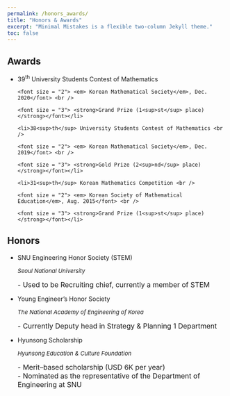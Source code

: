 ```yaml
---
permalink: /honors_awards/
title: "Honors & Awards"
excerpt: "Minimal Mistakes is a flexible two-column Jekyll theme."
toc: false
---
```


## Awards

<ul>
	<li>39<sup>th</sup> University Students Contest of Mathematics <br />
	
	<font size = "2"> <em> Korean Mathematical Society</em>, Dec. 2020</font> <br />

	<font size = "3"> <strong>Grand Prize (1<sup>st</sup> place)</strong></font></li> 

	<li>38<sup>th</sup> University Students Contest of Mathematics <br />
	
	<font size = "2"> <em> Korean Mathematical Society</em>, Dec. 2019</font> <br />
	
	<font size = "3"> <strong>Gold Prize (2<sup>nd</sup> place)</strong></font></li> 

	<li>31<sup>th</sup> Korean Mathematics Competition <br />
	
	<font size = "2"> <em> Korean Society of Mathematical Education</em>, Aug. 2015</font> <br />
	
	<font size = "3"> <strong>Grand Prize (1<sup>st</sup> place)</strong></font></li>
	
</ul>

## Honors

<ul>
 <li>SNU Engineering Honor Society (STEM) <br />
 
 <em><font size = "2"> Seoul National University </font></em><br />
 
 <font size = "3">- Used to be Recruiting chief, currently a member of STEM</font></li>

 <li>Young Engineer’s Honor Society <br />
 
<em><font size = "2"> The National Academy of Engineering of Korea </font></em><br />
 
<font size = "3">- Currently Deputy head in Strategy & Planning 1 Department</font></li>

 <li>Hyunsong Scholarship <br />

 <em><font size = "2"> Hyunsong Education & Culture Foundation </font></em><br />
 
 
<font size = "3">
- Merit–based scholarship (USD 6K per year) <br />
- Nominated as the representative of the Department of Engineering at SNU

</font></li>

</ul>


